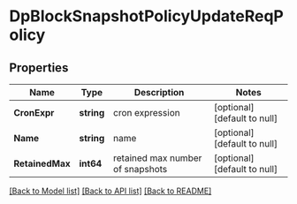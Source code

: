 # DpBlockSnapshotPolicyUpdateReqPolicy

## Properties
Name | Type | Description | Notes
------------ | ------------- | ------------- | -------------
**CronExpr** | **string** | cron expression | [optional] [default to null]
**Name** | **string** | name | [optional] [default to null]
**RetainedMax** | **int64** | retained max number of snapshots | [optional] [default to null]

[[Back to Model list]](../README.md#documentation-for-models) [[Back to API list]](../README.md#documentation-for-api-endpoints) [[Back to README]](../README.md)


